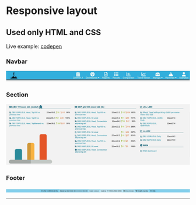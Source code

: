 # Responsive layout

## Used only HTML and CSS

  Live example: [codepen](https://codepen.io/Joanna-Szczesna/pen/JjawOvv)
 
### Navbar
  
 ![navbar](/images/navbar.JPG)
 
### Section
 
 ![sections](/images/sections.JPG)

### Footer
 
 ![footer](/images/footer.JPG)
 

***
 
 
